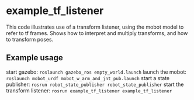 # example_tf_listener

This code illustrates use of a transform listener, using the mobot model to refer to tf frames.
Shows how to interpret and multiply transforms, and how to transform poses.

## Example usage
start gazebo:
`roslaunch gazebo_ros empty_world.launch`
launch the mobot:
`roslaunch mobot_urdf mobot_w_arm_and_jnt_pub.launch`
start a state publisher:
`rosrun robot_state_publisher robot_state_publisher`
start the transform listener:
`rosrun example_tf_listener example_tf_listener`

    
